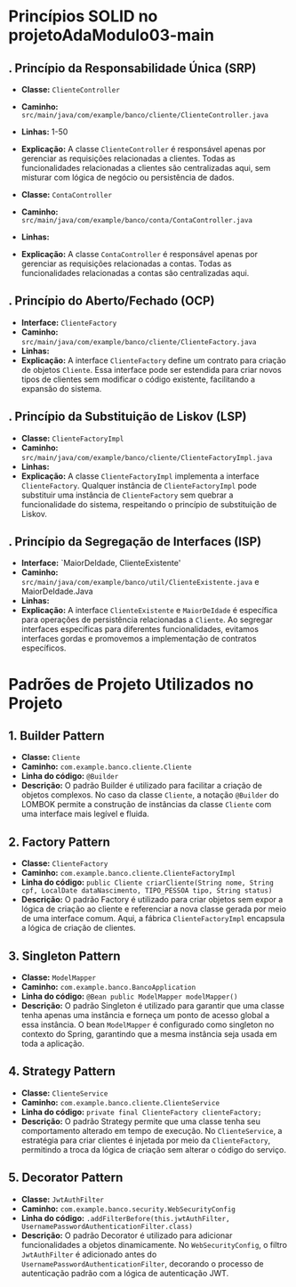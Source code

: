 # Princípios SOLID no projetoAdaModulo03-main

## . Princípio da Responsabilidade Única (SRP)
- **Classe:** `ClienteController`
- **Caminho:** `src/main/java/com/example/banco/cliente/ClienteController.java`
- **Linhas:** 1-50
- **Explicação:** A classe `ClienteController` é responsável apenas por gerenciar as requisições relacionadas a clientes. Todas as funcionalidades relacionadas a clientes são centralizadas aqui, sem misturar com lógica de negócio ou persistência de dados.

- **Classe:** `ContaController`
- **Caminho:** `src/main/java/com/example/banco/conta/ContaController.java`
- **Linhas:** 
- **Explicação:** A classe `ContaController` é responsável apenas por gerenciar as requisições relacionadas a contas. Todas as funcionalidades relacionadas a contas são centralizadas aqui.

## . Princípio do Aberto/Fechado (OCP)
- **Interface:** `ClienteFactory`
- **Caminho:** `src/main/java/com/example/banco/cliente/ClienteFactory.java`
- **Linhas:** 
- **Explicação:** A interface `ClienteFactory` define um contrato para criação de objetos `Cliente`. Essa interface pode ser estendida para criar novos tipos de clientes sem modificar o código existente, facilitando a expansão do sistema.

## . Princípio da Substituição de Liskov (LSP)
- **Classe:** `ClienteFactoryImpl`
- **Caminho:** `src/main/java/com/example/banco/cliente/ClienteFactoryImpl.java`
- **Linhas:** 
- **Explicação:** A classe `ClienteFactoryImpl` implementa a interface `ClienteFactory`. Qualquer instância de `ClienteFactoryImpl` pode substituir uma instância de `ClienteFactory` sem quebrar a funcionalidade do sistema, respeitando o princípio de substituição de Liskov.

## . Princípio da Segregação de Interfaces (ISP)
- **Interface:** `MaiorDeIdade, ClienteExistente'
- **Caminho:** `src/main/java/com/example/banco/util/ClienteExistente.java`  e MaiorDeIdade.Java
- **Linhas:** 
- **Explicação:** A interface `ClienteExistente` e `MaiorDeIdade` é específica para operações de persistência relacionadas a `Cliente`. Ao segregar interfaces específicas para diferentes funcionalidades, evitamos interfaces gordas e promovemos a implementação de contratos específicos.

# Padrões de Projeto Utilizados no Projeto

## 1. Builder Pattern
- **Classe:** `Cliente`
- **Caminho:** `com.example.banco.cliente.Cliente`
- **Linha do código:** `@Builder`
- **Descrição:** O padrão Builder é utilizado para facilitar a criação de objetos complexos. No caso da classe `Cliente`, a notação `@Builder` do LOMBOK permite a construção de instâncias da classe `Cliente` com uma interface mais legível e fluida.

## 2. Factory Pattern
- **Classe:** `ClienteFactory`
- **Caminho:** `com.example.banco.cliente.ClienteFactoryImpl`
- **Linha do código:** `public Cliente criarCliente(String nome, String cpf, LocalDate dataNascimento, TIPO_PESSOA tipo, String status)`
- **Descrição:** O padrão Factory é utilizado para criar objetos sem expor a lógica de criação ao cliente e referenciar a nova classe gerada por meio de uma interface comum. Aqui, a fábrica `ClienteFactoryImpl` encapsula a lógica de criação de clientes.

## 3. Singleton Pattern
- **Classe:** `ModelMapper`
- **Caminho:** `com.example.banco.BancoApplication`
- **Linha do código:** `@Bean public ModelMapper modelMapper()`
- **Descrição:** O padrão Singleton é utilizado para garantir que uma classe tenha apenas uma instância e forneça um ponto de acesso global a essa instância. O bean `ModelMapper` é configurado como singleton no contexto do Spring, garantindo que a mesma instância seja usada em toda a aplicação.

## 4. Strategy Pattern
- **Classe:** `ClienteService`
- **Caminho:** `com.example.banco.cliente.ClienteService`
- **Linha do código:** `private final ClienteFactory clienteFactory;`
- **Descrição:** O padrão Strategy permite que uma classe tenha seu comportamento alterado em tempo de execução. No `ClienteService`, a estratégia para criar clientes é injetada por meio da `ClienteFactory`, permitindo a troca da lógica de criação sem alterar o código do serviço.

## 5. Decorator Pattern
- **Classe:** `JwtAuthFilter`
- **Caminho:** `com.example.banco.security.WebSecurityConfig`
- **Linha do código:** `.addFilterBefore(this.jwtAuthFilter, UsernamePasswordAuthenticationFilter.class)`
- **Descrição:** O padrão Decorator é utilizado para adicionar funcionalidades a objetos dinamicamente. No `WebSecurityConfig`, o filtro `JwtAuthFilter` é adicionado antes do `UsernamePasswordAuthenticationFilter`, decorando o processo de autenticação padrão com a lógica de autenticação JWT.